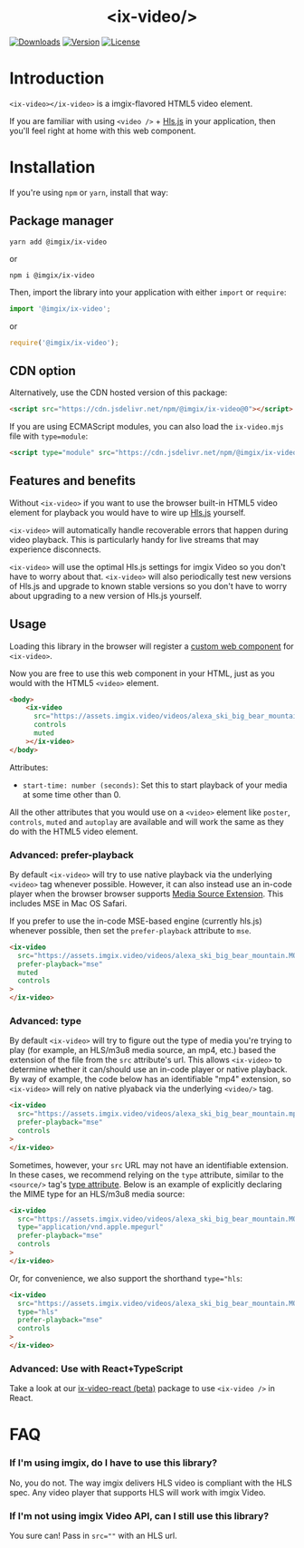 <p align="center">
  <h1 align="center">&lt;ix-video/&gt;</h1>
  <a href="https://npmcharts.com/compare/@imgix/ix-video?interval=30"><img src="https://img.shields.io/npm/dm/@imgix/ix-video.svg?sanitize=true" alt="Downloads"></a>
    <a href="https://www.npmjs.com/package/@imgix/ix-video"><img src="https://img.shields.io/npm/v/@imgix/ix-video.svg?sanitize=true" alt="Version"></a>
    <a href="https://www.npmjs.com/package/@imgix/ix-video"><img src="https://img.shields.io/npm/l/@imgix/ix-video.svg?sanitize=true" alt="License"></a>
</p>

# Introduction

`<ix-video></ix-video>` is a imgix-flavored HTML5 video element.

If you are familiar with using `<video />` + [Hls.js](https://github.com/video-dev/hls.js) in your application, then you'll feel right at home with this web component.

# Installation

If you're using `npm` or `yarn`, install that way:

## Package manager

```
yarn add @imgix/ix-video
```

or

```
npm i @imgix/ix-video
```

Then, import the library into your application with either `import` or `require`:

```js
import '@imgix/ix-video';
```

or

```js
require('@imgix/ix-video');
```

## CDN option

Alternatively, use the CDN hosted version of this package:

```html
<script src="https://cdn.jsdelivr.net/npm/@imgix/ix-video@0"></script>
```

If you are using ECMAScript modules, you can also load the `ix-video.mjs` file with `type=module`:

```html
<script type="module" src="https://cdn.jsdelivr.net/npm/@imgix/ix-video@0/dist/ix-video.mjs"></script>
```

## Features and benefits

Without `<ix-video>` if you want to use the browser built-in HTML5 video element for playback you would have to wire up [Hls.js](https://github.com/video-dev/hls.js) yourself.

`<ix-video>` will automatically handle recoverable errors that happen during video playback. This is particularly handy for live streams that may experience disconnects.

`<ix-video>` will use the optimal Hls.js settings for imgix Video so you don't have to worry about that. `<ix-video>` will also periodically test new versions of Hls.js and upgrade to known stable versions so you don't have to worry about upgrading to a new version of Hls.js yourself.

## Usage

Loading this library in the browser will register a [custom web component](https://developer.mozilla.org/en-US/docs/Web/Web_Components) for `<ix-video>`.

Now you are free to use this web component in your HTML, just as you would with the HTML5 `<video>` element.

```html
<body>
    <ix-video
      src="https://assets.imgix.video/videos/alexa_ski_big_bear_mountain.MOV?fm=mp4"
      controls
      muted
    ></ix-video>
</body>
```

Attributes:
- `start-time: number (seconds)`: Set this to start playback of your media at some time other than 0.

All the other attributes that you would use on a `<video>` element like `poster`, `controls`, `muted` and `autoplay` are available and will work the same as they do with the HTML5 video element.

### Advanced: prefer-playback

By default `<ix-video>` will try to use native playback via the underlying `<video>` tag whenever possible.
However, it can also instead use an in-code player when the browser browser supports [Media Source Extension](https://developer.mozilla.org/en-US/docs/Web/API/Media_Source_Extensions_API).
This includes MSE in Mac OS Safari.

If you prefer to use the in-code MSE-based engine (currently hls.js) whenever possible, then set the `prefer-playback` attribute to `mse`.

```html
<ix-video
  src="https://assets.imgix.video/videos/alexa_ski_big_bear_mountain.MOV?fm=mp4"
  prefer-playback="mse"
  muted
  controls
>
</ix-video>
```

### Advanced: type

By default `<ix-video>` will try to figure out the type of media you're trying to play (for example, an HLS/m3u8 media source, an mp4, etc.) based the extension of the file from the `src` attribute's url. This allows `<ix-video>` to determine whether it can/should use an in-code player or native playback. By way of example, the code below has an identifiable "mp4" extension, so `<ix-video>` will rely on native plyaback via the underlying `<video/>` tag.

```html
<ix-video
  src="https://assets.imgix.video/videos/alexa_ski_big_bear_mountain.mp4"
  prefer-playback="mse"
  controls
>
</ix-video>
```

Sometimes, however, your `src` URL may not have an identifiable extension. In these cases, we recommend relying on the `type` attribute, similar to the `<source/>` tag's [type attribute](https://developer.mozilla.org/en-US/docs/Web/HTML/Element/source#attr-type). Below is an example of explicitly declaring the MIME type for an HLS/m3u8 media source:

```html
<ix-video
  src="https://assets.imgix.video/videos/alexa_ski_big_bear_mountain.MOV?fm=hls"
  type="application/vnd.apple.mpegurl"
  prefer-playback="mse"
  controls
>
</ix-video>
```

Or, for convenience, we also support the shorthand `type="hls`:

```html
<ix-video
  src="https://assets.imgix.video/videos/alexa_ski_big_bear_mountain.MOV?fm=hls"
  type="hls"
  prefer-playback="mse"
  controls
>
</ix-video>
```

### Advanced: Use with React+TypeScript

Take a look at our [ix-video-react (beta)](../ix-video-react/) package to use `<ix-video />` in React.

# FAQ

### If I'm using imgix, do I have to use this library?

No, you do not. The way imgix delivers HLS video is compliant with the HLS spec. Any video player that supports HLS will work with imgix Video.

### If I'm not using imgix Video API, can I still use this library?

You sure can! Pass in `src=""` with an HLS url.